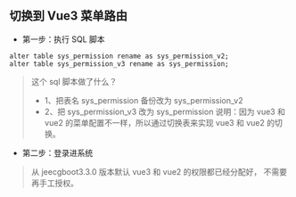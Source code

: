 ## 切换到 Vue3 菜单路由

- 第一步：执行 SQL 脚本

```
alter table sys_permission rename as sys_permission_v2;
alter table sys_permission_v3 rename as sys_permission;
```

> 这个 sql 脚本做了什么？
>
> - 1、把表名 sys_permission 备份改为 sys_permission_v2
> - 2、把 sys_permission_v3 改为 sys_permission
>   说明：因为 vue3 和 vue2 的菜单配置不一样，所以通过切换表来实现 vue3 和 vue2 的切换。

- 第二步：登录进系统

> 从 jeecgboot3.3.0 版本默认 vue3 和 vue2 的权限都已经分配好， 不需要再手工授权。

